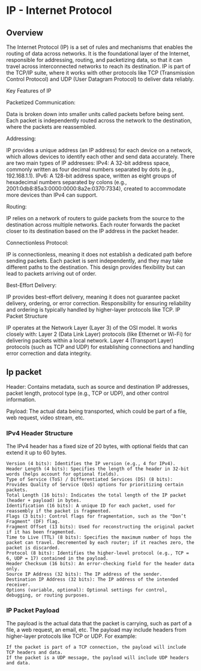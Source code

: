 # IP - Internet Protocol

## Overview 

The Internet Protocol (IP) is a set of rules and mechanisms that enables the routing of data across networks. It is the foundational layer of the Internet, responsible for addressing, routing, and packetizing data, so that it can travel across interconnected networks to reach its destination. IP is part of the TCP/IP suite, where it works with other protocols like TCP (Transmission Control Protocol) and UDP (User Datagram Protocol) to deliver data reliably.

Key Features of IP

Packetized Communication:

Data is broken down into smaller units called packets before being sent. Each packet is independently routed across the network to the destination, where the packets are reassembled.

Addressing:

IP provides a unique address (an IP address) for each device on a network, which allows devices to identify each other and send data accurately.
There are two main types of IP addresses:
IPv4: A 32-bit address space, commonly written as four decimal numbers separated by dots (e.g., 192.168.1.1).
IPv6: A 128-bit address space, written as eight groups of hexadecimal numbers separated by colons (e.g., 2001:0db8:85a3:0000:0000:8a2e:0370:7334), created to accommodate more devices than IPv4 can support.

Routing:

IP relies on a network of routers to guide packets from the source to the destination across multiple networks. Each router forwards the packet closer to its destination based on the IP address in the packet header.

Connectionless Protocol:

IP is connectionless, meaning it does not establish a dedicated path before sending packets. Each packet is sent independently, and they may take different paths to the destination. This design provides flexibility but can lead to packets arriving out of order.

Best-Effort Delivery:

IP provides best-effort delivery, meaning it does not guarantee packet delivery, ordering, or error correction. Responsibility for ensuring reliability and ordering is typically handled by higher-layer protocols like TCP.
IP Packet Structure

IP operates at the Network Layer (Layer 3) of the OSI model. It works closely with: Layer 2 (Data Link Layer) protocols (like Ethernet or Wi-Fi) for delivering packets within a local network. Layer 4 (Transport Layer) protocols (such as TCP and UDP) for establishing connections and handling error correction and data integrity.

## Ip packet

Header: Contains metadata, such as source and destination IP addresses, packet length, protocol type (e.g., TCP or UDP), and other control information.

Payload: The actual data being transported, which could be part of a file, web request, video stream, etc.

### IPv4 Header Structure

The IPv4 header has a fixed size of 20 bytes, with optional fields that can extend it up to 60 bytes.

    Version (4 bits): Identifies the IP version (e.g., 4 for IPv4).
    Header Length (4 bits): Specifies the length of the header in 32-bit words (helps account for optional fields).
    Type of Service (ToS) / Differentiated Services (DS) (8 bits): Provides Quality of Service (QoS) options for prioritizing certain packets.
    Total Length (16 bits): Indicates the total length of the IP packet (header + payload) in bytes.
    Identification (16 bits): A unique ID for each packet, used for reassembly if the packet is fragmented.
    Flags (3 bits): Control flags for fragmentation, such as the "Don’t Fragment" (DF) flag.
    Fragment Offset (13 bits): Used for reconstructing the original packet if it has been fragmented.
    Time to Live (TTL) (8 bits): Specifies the maximum number of hops the packet can travel. Decremented by each router; if it reaches zero, the packet is discarded.
    Protocol (8 bits): Identifies the higher-level protocol (e.g., TCP = 6, UDP = 17) contained in the payload.
    Header Checksum (16 bits): An error-checking field for the header data only.
    Source IP Address (32 bits): The IP address of the sender.
    Destination IP Address (32 bits): The IP address of the intended receiver.
    Options (variable, optional): Optional settings for control, debugging, or routing purposes.

### IP Packet Payload

The payload is the actual data that the packet is carrying, such as part of a file, a web request, an email, etc. The payload may include headers from higher-layer protocols like TCP or UDP. For example:

    If the packet is part of a TCP connection, the payload will include TCP headers and data.
    If the packet is a UDP message, the payload will include UDP headers and data.